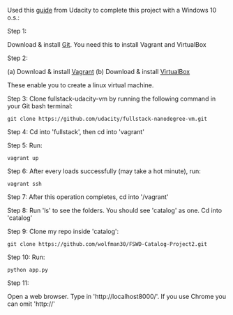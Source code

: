 Used this [guide](https://docs.google.com/document/d/e/2PACX-1vT7XPf0O3oLCACjKEaRVc_Z-nNoG6_ssRoo_Mai5Ce6qFK_v7PpR1lxmudIOqzKo2asKOc89WC-qpfG/pub?embedded=true) from Udacity to complete this project with a Windows 10 o.s.:

Step 1:

Download & install [Git](https://git-scm.com/downloads). You need this to install Vagrant and VirtualBox

Step 2:

(a) Download & install [Vagrant](https://www.vagrantup.com/downloads.html)
(b) Download & install [VirtualBox](https://www.virtualbox.org/wiki/Downloads)

These enable you to create a linux virtual machine. 

Step 3: Clone fullstack-udacity-vm by running the following command in your Git bash terminal:

    git clone https://github.com/udacity/fullstack-nanodegree-vm.git

Step 4: Cd into 'fullstack', then cd into 'vagrant'

Step 5: Run:

    vagrant up

Step 6: After every loads successfully (may take a hot minute), run:

    vagrant ssh

Step 7: After this operation completes, cd into '/vagrant'

Step 8: Run 'ls' to see the folders. You should see 'catalog' as one. Cd into 'catalog'

Step 9: Clone my repo inside 'catalog':

    git clone https://github.com/wolfman30/FSWD-Catalog-Project2.git

Step 10: Run:

    python app.py

Step 11:

Open a web browser. Type in 'http://localhost8000/'. If you use Chrome you can omit 'http://'
